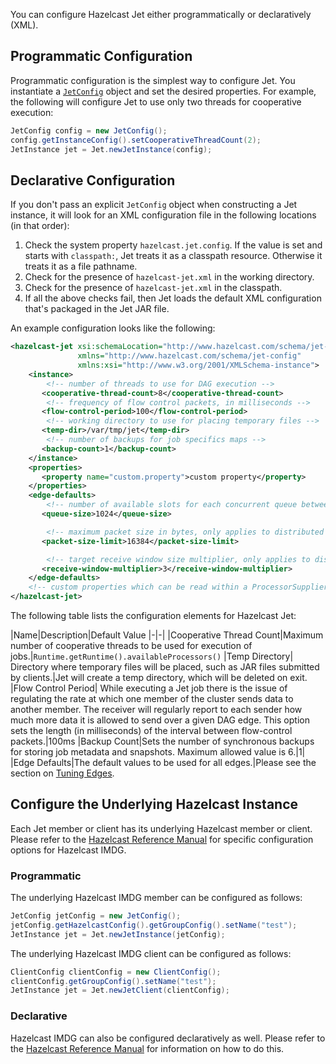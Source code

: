 You can configure Hazelcast Jet either programmatically or declaratively (XML).

## Programmatic Configuration

Programmatic configuration is the simplest way to configure Jet. You instantiate a
[`JetConfig`](http://docs.hazelcast.org/docs/jet/latest-dev/javadoc/com/hazelcast/jet/config/JetConfig.html)
object and set the desired properties. For example, the following will
configure Jet to use only two threads for cooperative execution:

```java
JetConfig config = new JetConfig();
config.getInstanceConfig().setCooperativeThreadCount(2);
JetInstance jet = Jet.newJetInstance(config);
```

## Declarative Configuration

If you don't pass an explicit `JetConfig` object when constructing a Jet
instance, it will look for an XML configuration file in the following
locations (in that order):

1. Check the system property `hazelcast.jet.config`. If the value is set
   and starts with `classpath:`, Jet treats it as a classpath resource.
   Otherwise it treats it as a file pathname.
2. Check for the presence of `hazelcast-jet.xml` in the working
   directory.
3. Check for the presence of `hazelcast-jet.xml` in the classpath.
4. If all the above checks fail, then Jet loads the default XML
   configuration that's packaged in the Jet JAR file.

An example configuration looks like the following:

```xml
<hazelcast-jet xsi:schemaLocation="http://www.hazelcast.com/schema/jet-config hazelcast-jet-config-0.5.xsd"
               xmlns="http://www.hazelcast.com/schema/jet-config"
               xmlns:xsi="http://www.w3.org/2001/XMLSchema-instance">
    <instance>
        <!-- number of threads to use for DAG execution -->
       <cooperative-thread-count>8</cooperative-thread-count>
        <!-- frequency of flow control packets, in milliseconds -->
       <flow-control-period>100</flow-control-period>
        <!-- working directory to use for placing temporary files -->
       <temp-dir>/var/tmp/jet</temp-dir>
        <!-- number of backups for job specifics maps -->
       <backup-count>1</backup-count>
    </instance>
    <properties>
       <property name="custom.property">custom property</property>
    </properties>
    <edge-defaults>
        <!-- number of available slots for each concurrent queue between two vertices -->
       <queue-size>1024</queue-size>

        <!-- maximum packet size in bytes, only applies to distributed edges -->
       <packet-size-limit>16384</packet-size-limit>

        <!-- target receive window size multiplier, only applies to distributed edges -->
       <receive-window-multiplier>3</receive-window-multiplier>
    </edge-defaults>
    <!-- custom properties which can be read within a ProcessorSupplier -->
</hazelcast-jet>
```

The following table lists the configuration elements for Hazelcast Jet:

|Name|Description|Default Value
|-|-|
|Cooperative Thread Count|Maximum number of cooperative threads to be used for execution of jobs.|`Runtime.getRuntime().availableProcessors()`
|Temp Directory| Directory where temporary files will be placed, such as JAR files submitted by clients.|Jet will create a temp directory, which will be deleted on exit.
|Flow Control Period| While executing a Jet job there is the issue of regulating the rate at which one member of the cluster sends data to another member. The receiver will regularly report to each sender how much more data it is allowed to send over a given DAG edge. This option sets the length (in milliseconds) of the interval between flow-control packets.|100ms
|Backup Count|Sets the number of synchronous backups for storing job metadata and snapshots. Maximum allowed value is 6.|1|
|Edge Defaults|The default values to be used for all edges.|Please see the section on [Tuning Edges](/The_Core_API/DAG#page_Fine-Tuning).

## Configure the Underlying Hazelcast Instance

Each Jet member or client has its underlying Hazelcast member or client. Please refer to the
[Hazelcast Reference Manual](http://docs.hazelcast.org/docs/latest/manual/html-single/index.html#understanding-configuration)
for specific configuration options for Hazelcast IMDG.

### Programmatic

The underlying Hazelcast IMDG member can be configured as follows:

```java
JetConfig jetConfig = new JetConfig();
jetConfig.getHazelcastConfig().getGroupConfig().setName("test");
JetInstance jet = Jet.newJetInstance(jetConfig);
```

The underlying Hazelcast IMDG client can be configured as follows:


````java
ClientConfig clientConfig = new ClientConfig();
clientConfig.getGroupConfig().setName("test");
JetInstance jet = Jet.newJetClient(clientConfig);
````

### Declarative

Hazelcast IMDG can also be configured declaratively as well.
Please refer to the [Hazelcast Reference Manual](http://docs.hazelcast.org/docs/latest/manual/html-single/index.html#configuring-declaratively)
for information on how to do this.
